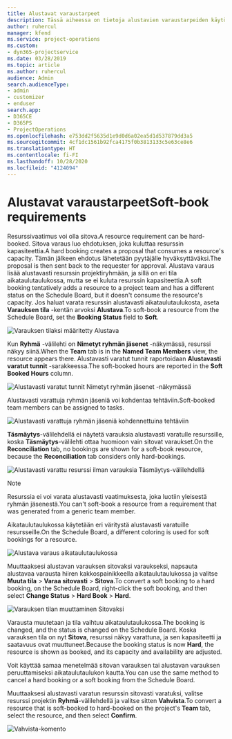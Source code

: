 ```yaml
---
title: Alustavat varaustarpeet
description: Tässä aiheessa on tietoja alustavien varaustarpeiden käytöstä.
author: ruhercul
manager: kfend
ms.service: project-operations
ms.custom:
- dyn365-projectservice
ms.date: 03/28/2019
ms.topic: article
ms.author: ruhercul
audience: Admin
search.audienceType:
- admin
- customizer
- enduser
search.app:
- D365CE
- D365PS
- ProjectOperations
ms.openlocfilehash: e753dd2f5635d1e9d0d6a02ea5d1d537879dd3a5
ms.sourcegitcommit: 4cf1dc1561b92fca4175f0b3813133c5e63ce8e6
ms.translationtype: HT
ms.contentlocale: fi-FI
ms.lasthandoff: 10/28/2020
ms.locfileid: "4124094"
---
```

# <a name="soft-book-requirements"></a><span data-ttu-id="dd774-103">Alustavat varaustarpeet</span><span class="sxs-lookup"><span data-stu-id="dd774-103">Soft-book requirements</span></span>

<span data-ttu-id="dd774-104">Resurssivaatimus voi olla sitova.</span><span class="sxs-lookup"><span data-stu-id="dd774-104">A resource requirement can be hard-booked.</span></span> <span data-ttu-id="dd774-105">Sitova varaus luo ehdotuksen, joka kuluttaa resurssin kapasiteettia.</span><span class="sxs-lookup"><span data-stu-id="dd774-105">A hard booking creates a proposal that consumes a resource's capacity.</span></span> <span data-ttu-id="dd774-106">Tämän jälkeen ehdotus lähetetään pyytäjälle hyväksyttäväksi.</span><span class="sxs-lookup"><span data-stu-id="dd774-106">The proposal is then sent back to the requester for approval.</span></span> <span data-ttu-id="dd774-107">Alustava varaus lisää alustavasti resurssin projektiryhmään, ja sillä on eri tila aikataulutaulukossa, mutta se ei kuluta resurssin kapasiteettia.</span><span class="sxs-lookup"><span data-stu-id="dd774-107">A soft booking tentatively adds a resource to a project team and has a different status on the Schedule Board, but it doesn't consume the resource's capacity.</span></span> <span data-ttu-id="dd774-108">Jos haluat varata resurssin alustavasti aikataulutaulukosta, aseta **Varauksen tila** -kentän arvoksi **Alustava**.</span><span class="sxs-lookup"><span data-stu-id="dd774-108">To soft-book a resource from the Schedule Board, set the **Booking Status** field to **Soft**.</span></span>

![Varauksen tilaksi määritetty Alustava](media/Resource-Management-image77.png)

<span data-ttu-id="dd774-110">Kun **Ryhmä** -välilehti on **Nimetyt ryhmän jäsenet** -näkymässä, resurssi näkyy siinä.</span><span class="sxs-lookup"><span data-stu-id="dd774-110">When the **Team** tab is in the **Named Team Members** view, the resource appears there.</span></span> <span data-ttu-id="dd774-111">Alustavasti varatut tunnit raportoidaan **Alustavasti varatut tunnit** -sarakkeessa.</span><span class="sxs-lookup"><span data-stu-id="dd774-111">The soft-booked hours are reported in the **Soft Booked Hours** column.</span></span>

![Alustavasti varatut tunnit Nimetyt ryhmän jäsenet -näkymässä](media/Resource-Management-image78.png)

<span data-ttu-id="dd774-113">Alustavasti varattuja ryhmän jäseniä voi kohdentaa tehtäviin.</span><span class="sxs-lookup"><span data-stu-id="dd774-113">Soft-booked team members can be assigned to tasks.</span></span>

![Alustavasti varattuja ryhmän jäseniä kohdennettuina tehtäviin](media/Resource-Management-image79.png)

<span data-ttu-id="dd774-115">**Täsmäytys**-välilehdellä ei näytetä varauksia alustavasti varatulle resurssille, koska **Täsmäytys**-välilehti ottaa huomioon vain sitovat varaukset.</span><span class="sxs-lookup"><span data-stu-id="dd774-115">On the **Reconciliation** tab, no bookings are shown for a soft-book resource, because the **Reconciliation** tab considers only hard-bookings.</span></span>

![Alustavasti varattu resurssi ilman varauksia Täsmäytys-välilehdellä](media/Resource-Management-image80.png)

> [!NOTE]
> <span data-ttu-id="dd774-117">Resurssia ei voi varata alustavasti vaatimuksesta, joka luotiin yleisestä ryhmän jäsenestä.</span><span class="sxs-lookup"><span data-stu-id="dd774-117">You can't soft-book a resource from a requirement that was generated from a generic team member.</span></span>

<span data-ttu-id="dd774-118">Aikataulutaulukossa käytetään eri väritystä alustavasti varatuille resursseille.</span><span class="sxs-lookup"><span data-stu-id="dd774-118">On the Schedule Board, a different coloring is used for soft bookings for a resource.</span></span>

![Alustava varaus aikataulutaulukossa](media/Resource-Management-image81.png)

<span data-ttu-id="dd774-120">Muuttaaksesi alustavan varauksen sitovaksi varaukseksi, napsauta alustavaa varausta hiiren kakkospainikkeella aikataulutaulukossa ja valitse **Muuta tila** \> **Varaa sitovasti** \> **Sitova**.</span><span class="sxs-lookup"><span data-stu-id="dd774-120">To convert a soft booking to a hard booking, on the Schedule Board, right-click the soft booking, and then select **Change Status** \> **Hard Book** \> **Hard**.</span></span>

![Varauksen tilan muuttaminen Sitovaksi](media/Resource-Management-image82.png)

<span data-ttu-id="dd774-122">Varausta muutetaan ja tila vaihtuu aikataulutaulukossa.</span><span class="sxs-lookup"><span data-stu-id="dd774-122">The booking is changed, and the status is changed on the Schedule Board.</span></span> <span data-ttu-id="dd774-123">Koska varauksen tila on nyt **Sitova**, resurssi näkyy varattuna, ja sen kapasiteetti ja saatavuus ovat muuttuneet.</span><span class="sxs-lookup"><span data-stu-id="dd774-123">Because the booking status is now **Hard**, the resource is shown as booked, and its capacity and availability are adjusted.</span></span>

<span data-ttu-id="dd774-124">Voit käyttää samaa menetelmää sitovan varauksen tai alustavan varauksen peruuttamiseksi aikataulutaulukon kautta.</span><span class="sxs-lookup"><span data-stu-id="dd774-124">You can use the same method to cancel a hard booking or a soft booking from the Schedule Board.</span></span>

<span data-ttu-id="dd774-125">Muuttaaksesi alustavasti varatun resurssin sitovasti varatuksi, valitse resurssi projektin **Ryhmä**-välilehdellä ja valitse sitten **Vahvista**.</span><span class="sxs-lookup"><span data-stu-id="dd774-125">To convert a resource that is soft-booked to hard-booked on the project's **Team** tab, select the resource, and then select **Confirm**.</span></span>

![Vahvista-komento](media/Resource-Management-image83.png)
